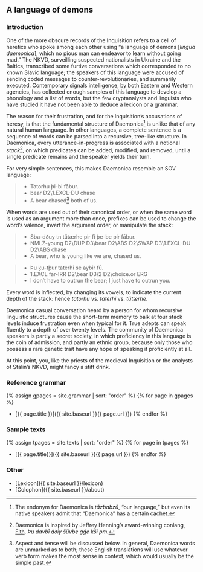 ## A language of demons

### Introduction

One of the more obscure records of the Inquisition refers to a cell
of heretics who spoke among each other using “a language of demons
[_lingua daemonica_], which no pious man can endeavor to
learn without going mad.” The NKVD, surveilling suspected
nationalists in Ukraine and the Baltics, transcribed some furtive
conversations which corresponded to no known Slavic language; the
speakers of this language were accused of sending coded messages
to counter-revolutionaries, and summarily executed. Contemporary
signals intelligence, by both Eastern and Western agencies, has
collected enough samples of this language to develop a phonology
and a list of words, but the few cryptanalysts and linguists who
have studied it have not been able to deduce a lexicon or a grammar.

The reason for their frustration, and for the Inquisition’s
accusations of heresy, is that the fundamental structure of
Daemonica[^1] is
unlike that of any natural human language. In other
languages, a complete sentence is a sequence of words can be
parsed into a recursive, tree-like structure. In Daemonica, every
utterance-in-progress is associated with a notional
_stack_[^2], on which predicates can be added,
modified, and
removed, until a single predicate remains and the speaker yields
their turn.

[^1]:
    The endonym for Daemonica is
    _tāzbabzū_, “our language,” but even its native
    speakers admit that “Daemonica” has a certain cachet.

[^2]:
    Daemonica is inspired by Jeffrey
    Henning’s award-winning conlang, [Fith](https://www.frathwiki.com/Fith).
    _Þu davbī dðiy šüvbe gģe kši pm._

For very simple sentences, this makes Daemonica resemble an SOV
language:

>- Tatorhu þi-bi fābur.
>- bear D2\1.EXCL-DU chase
>- A bear chased[^3] both of us.

[^3]:
    Aspect and tense will be discussed below. In
    general, Daemonica words are unmarked as to both; these
    English translations will use whatever verb form makes the
    most sense in context, which would usually be the simple past.

When words are used out of their canonical order, or when the
same word is used as an argument more than once, prefixes can be
used to change the word’s valence, invert the argument order, or
manipulate the stack:

>- Sba-dðuy   tn     tütærhe pir    fi      þe-be          pir    fābur.
>- NMLZ-young D2\DUP D3\bear D2\ABS D2\SWAP D3\1.EXCL-DU   D2\ABS chase
>- A bear, who is young like we are, chased us.

>- Þu ķu-tþur taterhi se aybir fū.
>- 1.EXCL far-IRR D2\bear D3\2 D2\choice.or ERG
>- I don’t have to outrun the bear; I just have to outrun you.

Every word is inflected, by changing its vowels, to indicate the
current depth of the stack: hence _tatorhu_
vs. _taterhi_ vs. _tütærhe_.

Daemonica casual conversation heard by a person for whom recursive linguistic
structures cause the short-term memory to balk at four stack levels
induce frustration even when typical for it. True adepts can speak fluently to
a depth of over twenty levels. The community of Daemonica
speakers is partly a secret society, in which proficiency in this
language is the coin of admission, and partly an ethnic group,
because only those who possess a rare genetic trait have any hope
of speaking it proficiently at all.

At this point, you, like the
priests of the medieval Inquisition or the analysts of Stalin’s
NKVD, might fancy a stiff drink.

### Reference grammar

{% assign gpages = site.grammar | sort: "order" %}
{% for page in gpages %}
- [{{ page.title }}]({{ site.baseurl }}{{ page.url }})
{% endfor %}

### Sample texts

{% assign tpages = site.texts | sort: "order" %}
{% for page in tpages %}
- [{{ page.title}}]({{ site.baseurl }}{{ page.url }})
{% endfor %}

### Other

- [Lexicon]({{ site.baseurl }}/lexicon)
- [Colophon]({{ site.baseurl }}/about)
